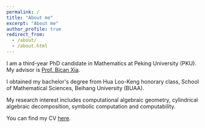 ```yaml
---
permalink: /
title: "About me"
excerpt: "About me"
author_profile: true
redirect_from: 
  - /about/
  - /about.html
---
```


I am a third-year PhD candidate in Mathematics at Peking University (PKU). My advisor is [Prof. Bican Xia](https://www.math.pku.edu.cn/teachers/xiabc/html/index_en.html). 

I obtained my bachelor's degree from Hua Loo-Keng honorary class, School of Mathematical Sciences, Beihang University (BUAA). 

My research interest includes computational algebraic geometry, cylindrical algebraic decomposition, symbolic computation and computability.

You can find my CV [here](../assets/CV.pdf).

